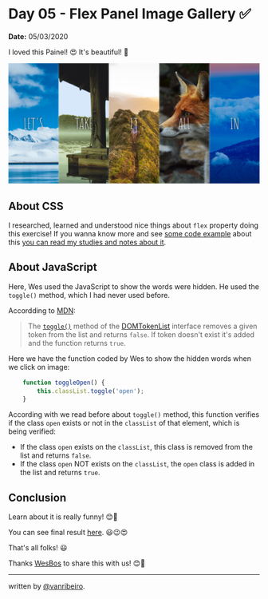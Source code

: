 # Day 05 - Flex Panel Image Gallery ✅

**Date:** 05/03/2020

I loved this Painel! 😍 It's beautiful! 💪

![Flex Panel Images Gallery](../../images/challenges/05-flex-panel-image-gallery.jpg)

## About CSS

I researched, learned and understood nice things about `flex` property doing this exercise! If you wanna know more and see [some code example](my-studies/flex-examples.html) about this [you can read my studies and notes about it](my-studies/flex-shortand.md).

## About JavaScript

Here, Wes used the JavaScript to show the words were hidden. He used the `toggle()` method, which I had never used before.

Accordding to [MDN](https://developer.mozilla.org/en-US/docs/Web/API/DOMTokenList/toggle):

> The [`toggle()`](https://developer.mozilla.org/en-US/docs/Web/API/DOMTokenList/toggle) method of the [DOMTokenList](https://developer.mozilla.org/en-US/docs/Web/API/DOMTokenList) interface removes a given token from the list and returns `false`. If token doesn't exist it's added and the function returns `true`.

Here we have the function coded by Wes to show the hidden words when we click on image:

```javascript
    function toggleOpen() {
        this.classList.toggle('open');
    }
```
According with we read before about `toggle()` method, this function verifies if the class `open` exists or not in the `classList` of that element, which is being verified:
- If the class `open` exists on the `classList`, this class is removed from the list and returns `false`. 
- If the class `open` NOT exists on the `classList`, the `open` class is added in the list and returns `true`.

## Conclusion

Learn about it is really funny! 😊💖

You can see final result [here](https://vanribeiro-30daysofjavascript.netlify.app/challenge-files/05%20-%20flex%20panel%20gallery/). 😃😉😍

That's all folks! 😃

Thanks [WesBos](https://github.com/wesbos) to share this with us! 😊💖

---

written by [@vanribeiro](https://github.com/vanribeiro).